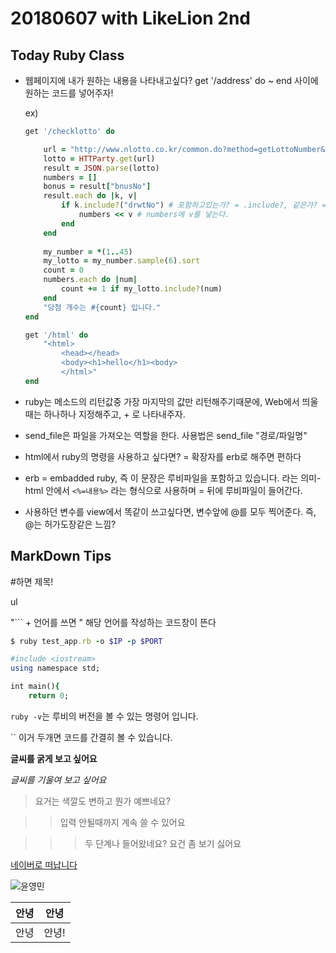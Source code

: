 # 20180607 with LikeLion 2nd
 

## Today Ruby Class

* 웹페이지에 내가 원하는 내용을 나타내고싶다? get '/address' do ~ end 사이에 원하는 코드를 넣어주자!

  ex)

  ```ruby
  get '/checklotto' do
  
      url = "http://www.nlotto.co.kr/common.do?method=getLottoNumber&drwNo=809"
      lotto = HTTParty.get(url)
      result = JSON.parse(lotto)
      numbers = []
      bonus = result["bnusNo"]
      result.each do |k, v|
          if k.include?("drwtNo") # 포함하고있는가? = .include?, 같은가? = .equal?
              numbers << v # numbers에 v를 넣는다.
          end    
      end
      
      my_number = *(1..45)
      my_lotto = my_number.sample(6).sort
      count = 0
      numbers.each do |num|
          count += 1 if my_lotto.include?(num)
      end
      "당첨 개수는 #{count} 입니다."
  end
  
  get '/html' do
      "<html>
          <head></head>
          <body><h1>hello</h1><body>
          </html>"
  end
  ```
  

* ruby는 메소드의 리턴값중 가장 마지막의 값만 리턴해주기때문에, Web에서 띄울때는 하나하나 지정해주고, + 로 나타내주자.

* send_file은 파일을 가져오는 역할을 한다. 사용법은 send_file "경로/파일명"

* html에서 ruby의 명령을 사용하고 싶다면? = 확장자를 erb로 해주면 편하다

* erb = embadded ruby, 즉 이 문장은 루비파일을 포함하고 있습니다. 라는 의미- html 안에서 `<%=내용%>` 라는 형식으로 사용하며 = 뒤에 루비파일이 들어간다.

* 사용하던 변수를  view에서 똑같이 쓰고싶다면, 변수앞에 @를 모두 찍어준다. 즉, @는 허가도장같은 느낌?



## MarkDown Tips

#하면 제목!

ul

"``` + 언어를 쓰면 " 해당 언어를 작성하는 코드창이 뜬다

```ruby
$ ruby test_app.rb -o $IP -p $PORT
```



```ruby
#include <iostream>
using namespace std;

int main(){
    return 0;
```



`ruby -v`는 루비의 버전을 볼 수 있는 명령어 입니다.

`` 이거 두개면 코드를 간결히 볼 수 있습니다.

**글씨를 굵게 보고 싶어요** 

*글씨를 기울여 보고 싶어요* 

> 요거는 색깔도 변하고 뭔가 예쁘네요?

> > 입력 안될때까지 계속 쓸 수 있어요

> > > 두 단계나 들어왔네요? 요건 좀 보기 싫어요

[네이버로 떠납니다](www.naver.com)

![윤영민](https://infosocio.files.wordpress.com/2011/07/e5d8fdcc1fa082de4304341b237e3d393b44192799eee0671.jpg)

| 안녕 | 안녕  |
| ---- | ----- |
| 안녕 | 안녕! |

